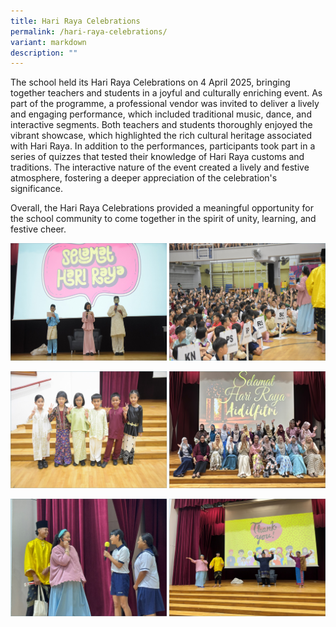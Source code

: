 ```yaml
---
title: Hari Raya Celebrations
permalink: /hari-raya-celebrations/
variant: markdown
description: ""
---
```

The school held its Hari Raya Celebrations on 4 April 2025, bringing together teachers and students in a joyful and culturally enriching event. As part of the programme, a professional vendor was invited to deliver a lively and engaging performance, which included traditional music, dance, and interactive segments.
Both teachers and students thoroughly enjoyed the vibrant showcase, which highlighted the rich cultural heritage associated with Hari Raya. In addition to the performances, participants took part in a series of quizzes that tested their knowledge of Hari Raya customs and traditions. The interactive nature of the event created a lively and festive atmosphere, fostering a deeper appreciation of the celebration's significance.

Overall, the Hari Raya Celebrations provided a meaningful opportunity for the school community to come together in the spirit of unity, learning, and festive cheer.

![](/images/Highlights/highlight04.jpg)

![](/images/Highlights/highlight03.jpg)

![](/images/Highlights/highlight05.jpg)
	

